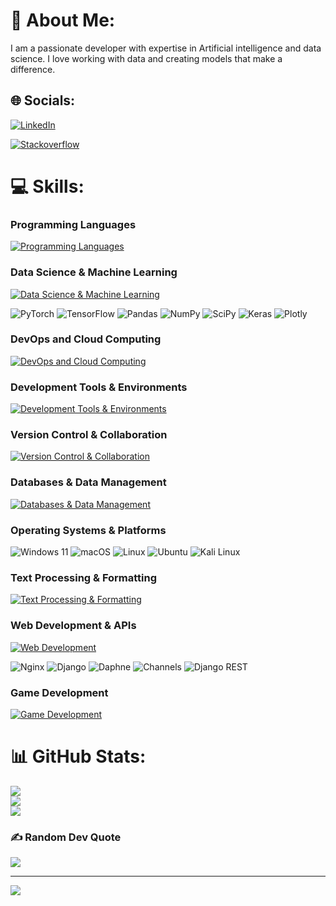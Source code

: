# 💫 About Me:

I am a passionate developer with expertise in Artificial intelligence and data science. I love working with data and creating models that make a difference.

## 🌐 Socials:

[![LinkedIn](https://img.shields.io/badge/LinkedIn-0077B5?style=for-the-badge&logo=linkedin&logoColor=white)](https://www.linkedin.com/in/mohammadreza-hosseini/)

[![Stackoverflow](https://img.shields.io/badge/Stack_Overflow-FE7A16?style=for-the-badge&logo=stack-overflow&logoColor=white)](https://stackoverflow.com/users/9666713/mohammadreza-hosseini)
#
# 💻 Skills:

### Programming Languages
[![Programming Languages](https://skillicons.dev/icons?i=python,js,java,kotlin,cpp,r&theme=light)](https://skillicons.dev)

### Data Science & Machine Learning
[![Data Science & Machine Learning](https://skillicons.dev/icons?i=sklearn,opencv&theme=light)](https://skillicons.dev)


![PyTorch](https://img.shields.io/badge/PyTorch-%23EE4C2C.svg?style=for-the-badge&logo=PyTorch&logoColor=white)
![TensorFlow](https://img.shields.io/badge/TensorFlow-FF6F00?style=for-the-badge&logo=tensorflow&logoColor=white)
![Pandas](https://img.shields.io/badge/pandas-%23150458.svg?style=for-the-badge&logo=pandas&logoColor=white) 
![NumPy](https://img.shields.io/badge/numpy-%23013243.svg?style=for-the-badge&logo=numpy&logoColor=white) 
![SciPy](https://img.shields.io/badge/SciPy-%230C55A5.svg?style=for-the-badge&logo=scipy&logoColor=white) 
![Keras](https://img.shields.io/badge/Keras-%23D00000.svg?style=for-the-badge&logo=Keras&logoColor=white) 
![Plotly](https://img.shields.io/badge/Plotly-%233F4F75.svg?style=for-the-badge&logo=plotly&logoColor=white) 

### DevOps and Cloud Computing
[![DevOps and Cloud Computing](https://skillicons.dev/icons?i=aws,docker,terraform&theme=light)](https://skillicons.dev)

### Development Tools & Environments
[![Development Tools & Environments](https://skillicons.dev/icons?i=anaconda,cmake,atom,vscode,pycharm&theme=light)](https://skillicons.dev)

### Version Control & Collaboration
[![Version Control & Collaboration](https://skillicons.dev/icons?i=github,gitlab,git,stackoverflow&theme=light)](https://skillicons.dev)

### Databases & Data Management
[![Databases & Data Management](https://skillicons.dev/icons?i=postgres,redis,sqlite&theme=light)](https://skillicons.dev)

### Operating Systems & Platforms
![Windows 11](https://img.shields.io/badge/Windows_11-0078d4?style=for-the-badge&logo=windows-11&logoColor=white)
![macOS](https://img.shields.io/badge/mac%20os-000000?style=for-the-badge&logo=apple&logoColor=white)
![Linux](https://img.shields.io/badge/Linux-FCC624?style=for-the-badge&logo=linux&logoColor=black)
![Ubuntu](https://img.shields.io/badge/Ubuntu-E95420?style=for-the-badge&logo=ubuntu&logoColor=white)
![Kali Linux](https://img.shields.io/badge/Kali_Linux-557C94?style=for-the-badge&logo=kali-linux&logoColor=white)

### Text Processing & Formatting
[![Text Processing & Formatting](https://skillicons.dev/icons?i=latex,regex&theme=light)](https://skillicons.dev)

### Web Development & APIs
[![Web Development](https://skillicons.dev/icons?i=css,html,jquery,postman,selenium&theme=light)](https://skillicons.dev)

![Nginx](https://img.shields.io/badge/Nginx-009639?style=for-the-badge&logo=nginx&logoColor=white)
![Django](https://img.shields.io/badge/Django-092E20?style=for-the-badge&logo=django&logoColor=green)
![Daphne](https://img.shields.io/badge/daphne-092E20?style=for-the-badge&logo=django&logoColor=green)
![Channels](https://img.shields.io/badge/channels-092E20?style=for-the-badge&logo=django&logoColor=green)
![Django REST](https://img.shields.io/badge/django%20rest-ff1709?style=for-the-badge&logo=django&logoColor=white)


### Game Development
[![Game Development](https://skillicons.dev/icons?i=unreal&theme=light)](https://skillicons.dev)


# 📊 GitHub Stats:
![](https://github-readme-stats.vercel.app/api?username=mowhammadrezaa&theme=dark&hide_border=false&include_all_commits=false&count_private=false)<br/>
![](https://github-readme-streak-stats.herokuapp.com/?user=mowhammadrezaa&theme=dark&hide_border=false)<br/>
![](https://github-readme-stats.vercel.app/api/top-langs/?username=mowhammadrezaa&theme=dark&hide_border=false&include_all_commits=false&count_private=false&layout=compact)

### ✍️ Random Dev Quote
![](https://quotes-github-readme.vercel.app/api?type=horizontal&theme=radical)

---
[![](https://visitcount.itsvg.in/api?id=mowhammadrezaa&icon=0&color=0)](https://visitcount.itsvg.in)

<!-- Proudly created with GPRM ( https://gprm.itsvg.in ) -->
